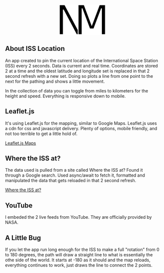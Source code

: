 <p align="center">
    <img src="img/logo.png" alt="My Logo" width="153" height="100" />
</p>

## About ISS Location

An app created to pin the current location of the International Space Station (ISS) every 2 seconds. Data is current and real time. Coordinates are stored 2 at a time and the oldest latitude and longitude set is replaced in that 2 second refresh with a new set. Doing so plots a line from one point to the next for the pathing and shows a little movement.

In the collection of data you can toggle from miles to kilometers for the height and speed. Everything is responsive down to mobile.

## Leaflet.js

It's using Leaflet.js for the mapping, similar to Google Maps. Leaflet.js uses a cdn for css and javascript delivery. Plenty of options, mobile friendly, and not too terrible to get a little hold of.

<a href="https://leafletjs.com/reference.html" target="_blank">Leaflet.js Maps</a>

## Where the ISS at?

The data used is pulled from a site called Where the ISS at? Found it through a Google search. Used async/await to fetch it, formatted and manipulated the data that gets reloaded in that 2 second refresh.

<a href="https://wheretheiss.at/w/developer" target="_blank">Where the ISS at?</a>

## YouTube

I embeded the 2 live feeds from YouTube. They are officially provided by NASA.

## A Little Bug

If you let the app run long enough for the ISS to make a full "rotation" from 0 to 180 degrees, the path will draw a straight line to what is essentially the othe side of the world. It starts at -180 as it should and the map reloads, everything continues to work, just draws the line to connect the 2 points.
